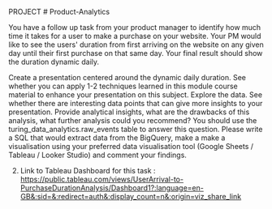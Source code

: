 PROJECT # Product-Analytics

You have a follow up task from your product manager to identify how much time it takes for a user to make a purchase on your website. Your PM would like to see the users' duration from first arriving on the website on any given day until their first purchase on that same day. Your final result should show the duration dynamic daily.

Create a presentation centered around the dynamic daily duration.
See whether you can apply 1-2 techniques learned in this module course material to enhance your presentation on this subject.
Explore the data. See whether there are interesting data points that can give more insights to your presentation.
Provide analytical insights, what are the drawbacks of this analysis, what further analysis could you recommend?
You should use the turing_data_analytics.raw_events table to answer this question. Please write a SQL that would extract data from the BigQuery, make a make a visualisation using your preferred data visualisation tool (Google Sheets / Tableau / Looker Studio) and comment your findings.


2. Link to Tableau Dashboard for this task : https://public.tableau.com/views/UserArrival-to-PurchaseDurationAnalysis/Dashboard1?:language=en-GB&:sid=&:redirect=auth&:display_count=n&:origin=viz_share_link
